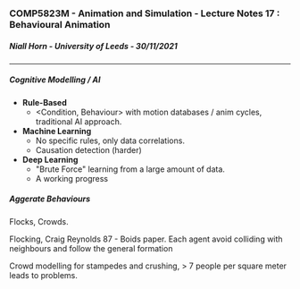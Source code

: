 ### COMP5823M - Animation and Simulation - Lecture Notes 17 : Behavioural Animation

##### Niall Horn - University of Leeds - 30/11/2021

___
##### Cognitive Modelling / AI 

* **Rule-Based**
  * <Condition, Behaviour> with motion databases / anim cycles, traditional AI approach. 
* **Machine Learning**
  * No specific rules, only data correlations. 
  * Causation detection (harder)
* **Deep Learning**
  * "Brute Force" learning from a large amount of data.
  * A working progress

##### Aggerate Behaviours

Flocks, Crowds. 

Flocking, Craig Reynolds 87 - Boids paper. Each agent avoid colliding with neighbours and follow the general formation

Crowd modelling for stampedes and crushing, > 7 people per square meter leads to problems. 